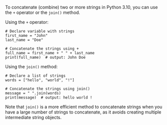 To concatenate (combine) two or more strings in Python 3.10, you can use the `+` operator or the `join()` method.

Using the `+` operator:
```
# Declare variable with strings
first_name = "John"
last_name = "Doe"

# Concatenate the strings using +
full_name = first_name + " " + last_name
print(full_name)  # output: John Doe
```

Using the `join()` method:
```
# Declare a list of strings
words = ["hello", "world", "!"]

# Concatenate the strings using join()
message = " ".join(words)
print(message)  # output: hello world !
```

Note that `join()` is a more efficient method to concatenate strings when you have a large number of strings to concatenate, as it avoids creating multiple intermediate string objects.